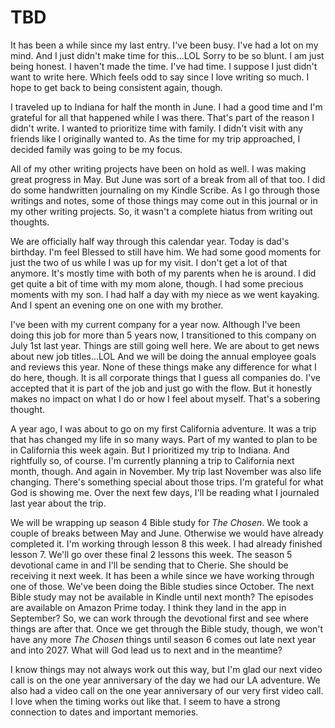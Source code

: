 # TBD

It has been a while since my last entry. I've been busy. I've had a lot on my mind. And I just didn't make time for this...LOL Sorry to be so blunt. I am just being honest. I haven't made the time. I've had time. I suppose I just didn't want to write here. Which feels odd to say since I love writing so much. I hope to get back to being consistent again, though.

I traveled up to Indiana for half the month in June. I had a good time and I'm grateful for all that happened while I was there. That's part of the reason I didn't write. I wanted to prioritize time with family. I didn't visit with any friends like I originally wanted to. As the time for my trip approached, I decided family was going to be my focus.

All of my other writing projects have been on hold as well. I was making great progress in May. But June was sort of a break from all of that too. I did do some handwritten journaling on my Kindle Scribe. As I go through those writings and notes, some of those things may come out in this journal or in my other writing projects. So, it wasn't a complete hiatus from writing out thoughts.

We are officially half way through this calendar year. Today is dad's birthday. I'm feel Blessed to still have him. We had some good moments for just the two of us while I was up for my visit. I don't get a lot of that anymore. It's mostly time with both of my parents when he is around. I did get quite a bit of time with my mom alone, though. I had some precious moments with my son. I had half a day with my niece as we went kayaking. And I spent an evening one on one with my brother.

I've been with my current company for a year now. Although I've been doing this job for more than 5 years now, I transitioned to this company on July 1st last year. Things are still going well here. We are about to get news about new job titles...LOL And we will be doing the annual employee goals and reviews this year. None of these things make any difference for what I do here, though. It is all corporate things that I guess all companies do. I've accepted that it is part of the job and just go with the flow. But it honestly makes no impact on what I do or how I feel about myself. That's a sobering thought.

A year ago, I was about to go on my first California adventure. It was a trip that has changed my life in so many ways. Part of my wanted to plan to be in California this week again. But I prioritized my trip to Indiana. And rightfully so, of course. I'm currently planning a trip to California next month, though. And again in November. My trip last November was also life changing. There's something special about those trips. I'm grateful for what God is showing me. Over the next few days, I'll be reading what I journaled last year about the trip.

We will be wrapping up season 4 Bible study for *The Chosen*. We took a couple of breaks between May and June. Otherwise we would have already completed it. I'm working through lesson 8 this week. I had already finished lesson 7. We'll go over these final 2 lessons this week. The season 5 devotional came in and I'll be sending that to Cherie. She should be receiving it next week. It has been a while since we have working through one of those. We've been doing the Bible studies since October. The next Bible study may not be available in Kindle until next month? The episodes are available on Amazon Prime today. I think they land in the app in September? So, we can work through the devotional first and see where things are after that. Once we get through the Bible study, though, we won't have any more *The Chosen* things until season 6 comes out late next year and into 2027. What will God lead us to next and in the meantime?

I know things may not always work out this way, but I'm glad our next video call is on the one year anniversary of the day we had our LA adventure. We also had a video call on the one year anniversary of our very first video call. I love when the timing works out like that. I seem to have a strong connection to dates and important memories.


